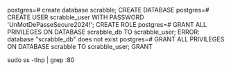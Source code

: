 
postgres=# create database scrabble;
CREATE DATABASE
postgres=# CREATE USER scrabble_user WITH PASSWORD 'UnMotDePasseSecure2024!';
CREATE ROLE
postgres=# GRANT ALL PRIVILEGES ON DATABASE scrabble_db TO scrabble_user;
ERROR:  database "scrabble_db" does not exist
postgres=# GRANT ALL PRIVILEGES ON DATABASE scrabble TO scrabble_user;
GRANT




sudo ss -tlnp | grep :80
